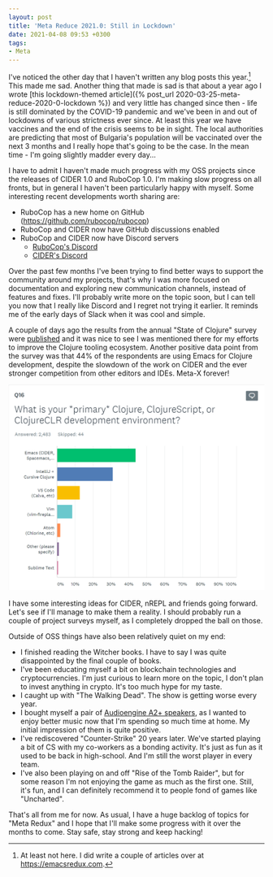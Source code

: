 ```yaml
---
layout: post
title: 'Meta Reduce 2021.0: Still in Lockdown'
date: 2021-04-08 09:53 +0300
tags:
- Meta
---
```


I've noticed the other day that I haven't written any blog posts this
year.[^1] This made me sad. Another thing that made is sad is that about
a year ago I wrote [this lockdown-themed article]({% post_url 2020-03-25-meta-reduce-2020-0-lockdown %})
and very little has changed since then - life is still dominated by the COVID-19
pandemic and we've been in and out of lockdowns of various strictness ever since.
At least this year we have vaccines and the end of the crisis seems to be in sight.
The local authorities are predicting that most of Bulgaria's population will be vaccinated
over the next 3 months and I really hope that's going to be the case. In the mean time -
I'm going slightly madder every day...

I have to admit I haven't made much progress with my OSS projects since the releases of CIDER 1.0
and RuboCop 1.0. I'm making slow progress on all fronts, but in general I haven't been particularly
happy with myself. Some interesting recent developments worth sharing are:

- RuboCop has a new home on GitHub (<https://github.com/rubocop/rubocop>)
- RuboCop and CIDER now have GitHub discussions enabled
- RuboCop and CIDER now have Discord servers
  - [RuboCop's Discord](https://discord.gg/wJjWvGRDmm)
  - [CIDER's Discord](https://discord.gg/32qfjATb3Q)

Over the past few months I've been trying to find better ways to support the community around my projects, that's
why I was more focused on documentation and exploring new communication channels, instead of features and fixes.
I'll probably write more on the topic soon, but I can tell you now that I really like Discord and I regret not
trying it earlier. It reminds me of the early days of Slack when it was cool and simple.

A couple of days ago the results from the annual "State of Clojure" survey were [published](https://clojure.org/news/2021/04/06/state-of-clojure-2021)
and it was nice to see I was mentioned there for my efforts to improve the Clojure tooling ecosystem. Another positive data point
from the survey was that 44% of the respondents are using Emacs for Clojure development, despite the slowdown of the work on CIDER and
the ever stronger competition from other editors and IDEs. Meta-X forever!

![Survey Results](/assets/images/clojure_survey_2021_results.png)

I have some interesting ideas for CIDER, nREPL and friends going forward. Let's see
if I'll manage to make them a reality. I should probably run a couple of project surveys myself, as I completely dropped the ball on those.

Outside of OSS things have also been relatively quiet on my end:

- I finished reading the Witcher books. I have to say I was quite disappointed by the final couple of books.
- I've been educating myself a bit on blockchain technologies and cryptocurrencies. I'm just curious to learn more on the topic, I don't plan to invest anything in crypto. It's too much hype for my taste.
- I caught up with "The Walking Dead". The show is getting worse every year.
- I bought myself a pair of [Audioengine A2+ speakers](https://audioengineusa.com/shop/wirelessspeakers/a2-wireless-computer-speakers/), as I wanted to enjoy better music now that I'm spending so much time at home. My initial impression of them is quite positive.
- I've rediscovered "Counter-Strike" 20 years later. We've started playing a bit of CS with my co-workers as a bonding activity. It's just as fun as it used to be back in high-school. And I'm still the worst player in every team.
- I've also been playing on and off "Rise of the Tomb Raider", but for some reason I'm not enjoying the game as much as the first one. Still, it's fun, and I can definitely recommend it to people fond of games like "Uncharted".

That's all from me for now. As usual, I have a huge backlog of topics for "Meta Redux" and I hope that I'll make some progress with it over the months to come. Stay safe, stay strong and keep hacking!

[^1]: At least not here. I did write a couple of articles over at <https://emacsredux.com>.

